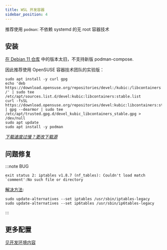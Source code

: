 ```yaml
---
title: WSL 开发容器
sidebar_position: 4
---
```


推荐使用 `podman`: 不依赖 systemd 的无 root 容器技术

## 安装

[在 Debian 11 仓库](https://packages.debian.org/stable/podman)
中的版本太旧，不支持新版 podman-compose.

因此推荐使用 OpenSUSE 容器技术团队的实验版：

```shell
sudo apt install -y curl gpg
echo 'deb https://download.opensuse.org/repositories/devel:/kubic:/libcontainers:/stable/Debian_11/ /' | sudo tee /etc/apt/sources.list.d/devel:kubic:libcontainers:stable.list
curl -fsSL https://download.opensuse.org/repositories/devel:kubic:libcontainers:stable/Debian_11/Release.key | gpg --dearmor | sudo tee /etc/apt/trusted.gpg.d/devel_kubic_libcontainers_stable.gpg > /dev/null
sudo apt update
sudo apt install -y podman
```

_[下载速度过慢？更改下载源](https://mirrorcache.opensuse.org/download/repositories/devel:/kubic:/libcontainers:/stable/Debian_11/Packages.mirrorlist)_

## 问题修复

:::note BUG

    exit status 2: iptables v1.8.7 (nf_tables): Couldn't load match `comment':No such file or directory

[解决方法](https://github.com/microsoft/WSL/issues/7948#issuecomment-1043467915):

```shell
sudo update-alternatives --set iptables /usr/sbin/iptables-legacy
sudo update-alternatives --set ip6tables /usr/sbin/ip6tables-legacy
```

:::

## 更多配置

<a href="/docs/devenv/podman" target="_blank">见开发环境内容</a>
